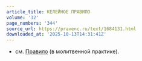 ```yaml
---
article_title: КЕЛЕЙНОЕ ПРАВИЛО
volume: '32'
page_numbers: '344'
source_url: https://pravenc.ru/text/1684131.html
downloaded_at: '2025-10-13T14:31:41Z'
---
```


- см. [Правило](https://pravenc.ru/text/Правило.html) (в молитвенной практике).
